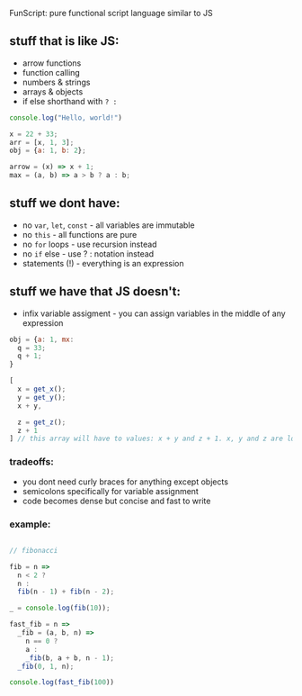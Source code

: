 FunScript: pure functional script language similar to JS

## stuff that is like JS:

- arrow functions
- function calling
- numbers & strings
- arrays & objects
- if else shorthand with `? :`

```javascript
console.log("Hello, world!")
```

```javascript
x = 22 + 33;
arr = [x, 1, 3];
obj = {a: 1, b: 2};
```

```javascript
arrow = (x) => x + 1;
max = (a, b) => a > b ? a : b;
```

## stuff we dont have:

- no `var`, `let`, `const` - all variables are immutable
- no `this` - all functions are pure
- no `for` loops - use recursion instead
- no `if` else - use ? : notation instead
- statements (!) - everything is an expression

## stuff we have that JS doesn't:

- infix variable assigment - you can assign variables in the middle of any expression


```javascript
obj = {a: 1, mx: 
  q = 33;
  q + 1;
}
```

```javascript
[
  x = get_x();
  y = get_y();
  x + y,

  z = get_z();
  z + 1
] // this array will have to values: x + y and z + 1. x, y and z are local to the array not global
```


### tradeoffs:
- you dont need curly braces for anything except objects
- semicolons specifically for variable assignment
- code becomes dense but concise and fast to write


### example:

```javascript

// fibonacci

fib = n => 
  n < 2 ?
  n :
  fib(n - 1) + fib(n - 2);

_ = console.log(fib(10));

fast_fib = n => 
  _fib = (a, b, n) =>
    n == 0 ?
    a :
    _fib(b, a + b, n - 1);
  _fib(0, 1, n);

console.log(fast_fib(100))